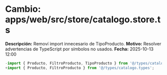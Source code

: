 # Cambio: apps/web/src/store/catalogo.store.ts
**Descripción:** Removí import innecesario de TipoProducto.
**Motivo:** Resolver advertencias de TypeScript por símbolos no usados.
**Fecha:** 2025-10-13 12:00
```ts
-import { Producto, FiltroProducto, TipoProducto } from '@/types/catalogo.types';
+import { Producto, FiltroProducto } from '@/types/catalogo.types';
```
